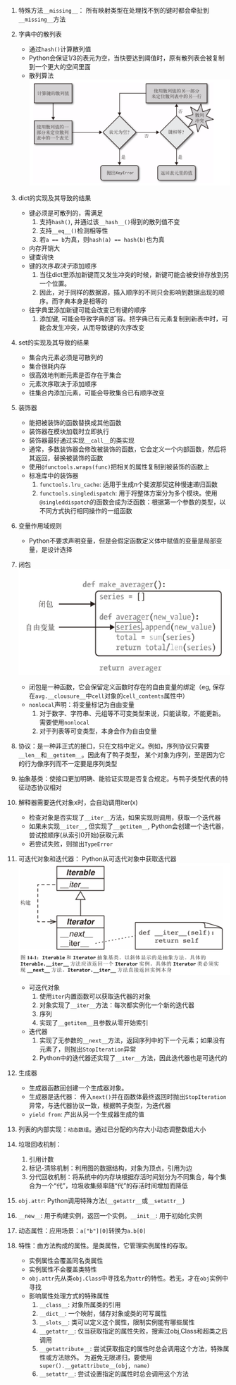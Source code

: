 1. 特殊方法`__missing__`： 所有映射类型在处理找不到的键时都会牵扯到`__missing__`方法
2. 字典中的散列表
    - 通过`hash()`计算散列值
    - Python会保证1/3的表元为空，当快要达到阈值时，原有散列表会被复制到一个更大的空间里面
    - 散列算法
    ![xx](https://github.com/erenming/learn_fluentpython/raw/master/notes/images/WX20190225-224311@2x.png)
3. dict的实现及其导致的结果
    - 键必须是可散列的，需满足
        1. 支持`hash()`, 并通过该`__hash__()`得到的散列值不变
        2. 支持`__eq__()`检测相等性
        3. 若`a == b`为真，则`hash(a) == hash(b)`也为真
    - 内存开销大
    - 键查询快
    - 键的次序*取决于*添加顺序
        1. 当往dict里添加新键而又发生冲突的时候，新键可能会被安排存放到另一个位置。
        2. 因此，对于同样的数据源，插入顺序的不同只会影响到数据出现的顺序。而字典本身是相等的
    - 往字典里添加新键可能会改变已有键的顺序
        1. 添加键, 可能会导致字典的扩容。把字典已有元素复制到新表中时，可能会发生冲突，从而导致键的次序改变
4. set的实现及其导致的结果
    - 集合内元素必须是可散列的
    - 集合很耗内存
    - 很高效地判断元素是否存在于集合
    - 元素次序取决于添加顺序
    - 往集合内添加元素，可能会导致集合已有顺序改变
5. 装饰器
    - 能把被装饰的函数替换成其他函数
    - 装饰器在模块加载时立即执行
    - 装饰器最好通过实现`__call__`的类实现
    - 通常，多数装饰器会修改被装饰的函数，它会定义一个内部函数，然后将其返回，替换被装饰的函数
    - 使用`@functools.wraps(func)`把相关的属性复制到被装饰的函数上
    - 标准库中的装饰器
        1. `functools.lru_cache`: 适用于生成n个斐波那契这种慢速递归函数
        2. `functools.singledispatch`: 用于将整体方案分为多个模块。使用`@singleddispatch`的函数会成为泛函数：根据第一个参数的类型，以不同方式执行相同操作的一组函数
6. 变量作用域规则
    - Python不要求声明变量，但是会假定函数定义体中赋值的变量是局部变量，是设计选择
7. 闭包
    ![xx](https://github.com/erenming/learn_fluentpython/raw/master/notes/images/WX20190226-225004@2x.png)
    - 闭包是一种函数，它会保留定义函数时存在的自由变量的绑定（eg, 保存在`avg.__clousure__`中`cell`对象的`cell_contents`属性中）
    - `nonlocal`声明：将变量标记为自由变量
        1. 对于数字、字符串、元组等不可变类型来说，只能读取，不能更新。需要使用`nonlocal`
        2. 对于列表等可变类型，本身会作为自由变量

8. 协议：是一种非正式的接口，只在文档中定义。例如，序列协议只需要`__len__`和`__getitem__`。因此有了鸭子类型，
    某个对象为序列，至是因为它的行为像序列而不一定要是序列类型
9. 抽象基类：使接口更加明确、能验证实现是否复合规定。与鸭子类型代表的特征动态协议相对
10. 解释器需要迭代对象x时，会自动调用iter(x)
    - 检查对象是否实现了`__iter__`方法，如果实现则调用，获取一个迭代器
    - 如果未实现`__iter__`, 但实现了`__getitem__`, Python会创建一个迭代器，尝试按顺序(从索引0开始)获取元素
    - 若尝试失败，则抛出`TypeError`
11. 可迭代对象和迭代器： Python从可迭代对象中获取迭代器
    ![xx](https://github.com/erenming/learn_fluentpython/raw/master/notes/images/WX20190228-134839@2x.png)
    - 可迭代对象
        1. 使用`iter`内置函数可以获取迭代器的对象
        2. 对象实现了`__iter__`方法：每次都实例化一个新的迭代器
        3. 序列
        4. 实现了`__getitem__`且参数从零开始索引
    - 迭代器
        1. 实现了无参数的`__next__`方法，返回序列中的下一个元素；如果没有元素了，则抛出`StopIteration`异常
        2. Python中的迭代器还实现了`__iter__`方法，因此迭代器也是可迭代的
12. 生成器
    - 生成器函数回创建一个生成器对象。
    - 生成器是迭代器： 传入`next()`并在函数体最终返回时抛出`StopIteration`异常，与迭代器协议一致，根据鸭子类型，为迭代器
    - `yield from`: 产出从另一个生成器生成的值
13. 列表的内部实现：`动态数组`。通过已分配的内存大小动态调整数组大小
14. 垃圾回收机制：
    1. 引用计数
    2. 标记-清除机制：利用图的数据结构，对象为顶点，引用为边
    3. 分代回收机制：将系统中的内存块根据存活时间划分为不同集合，每个集合为一个“代”，垃圾收集频率随“代”的存活时间增加而降低
15. `obj.attr`: Python调用特殊方法(`__getattr__`或`__setattr__`)
16. `__new__`: 用于构建实例，返回一个实例。`__init__`: 用于初始化实例
17. 动态属性：应用场景：`a["b"][0]`转换为`a.b[0]`
18. 特性：由方法构成的属性。是类属性，它管理实例属性的存取。
    - 实例属性会覆盖同名类属性
    - 实例属性不会覆盖类特性
    - `obj.attr`先从类`obj.Class`中寻找名为`attr`的特性。若无，才在`obj`实例中寻找
    - 影响属性处理方式的特殊属性
        1. `__class__`: 对象所属类的引用
        2. `__dict__`: 一个映射，储存对象或类的可写属性
        3. `__slots__`: 类可以定义这个属性，限制实例能有哪些属性
        4. `__getattr__`: 仅当获取指定的属性失败，搜索过obj,Class和超类之后调用
        5. `__getattribute__`: 尝试获取指定的属性时总会调用这个方法，特殊属性或方法除外。
        为避免无限递归，要使用`super().__getattribute__(obj, name)`
        6. `__setattr__`: 尝试设置指定的属性时总会调用这个方法